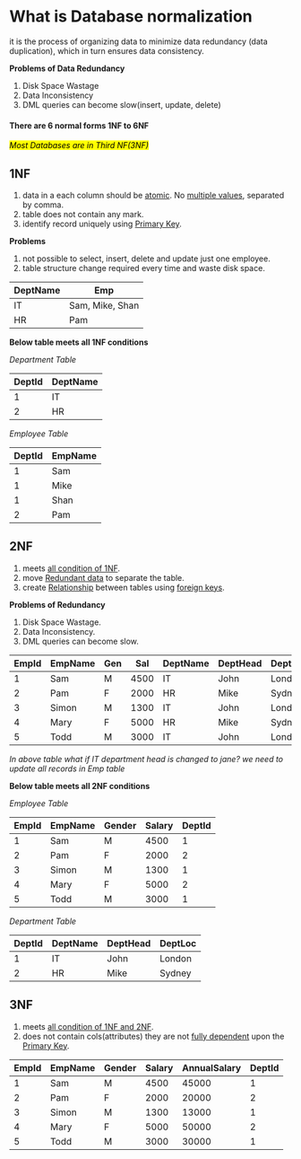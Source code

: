 # What is Database normalization

it is the process of organizing data to minimize data redundancy (data duplication), which in turn ensures data consistency.

**Problems of Data Redundancy** 

1. Disk Space Wastage
2. Data Inconsistency
3. DML queries can become slow(insert, update, delete)

#### There are 6 normal forms 1NF to 6NF

<mark>*Most Databases are in Third NF(3NF)*</mark>

## 1NF

1. data in a each column should be <u>atomic</u>. No <u>multiple values</u>, separated by comma.
2. table does not contain any mark.
3. identify record uniquely using <u>Primary Key</u>.

**Problems**
1. not possible to select, insert, delete and update just one employee.
2. table structure change required every time and waste disk space.

| DeptName | Emp              |
|----------|------------------|
| IT       | Sam, Mike, Shan  |
| HR       | Pam              |

**Below table meets all 1NF conditions**

*Department Table*

| DeptId | DeptName |
|--------|----------|
| 1      | IT       |
| 2      | HR       |

*Employee Table*

| DeptId | EmpName |
|--------|---------|
| 1      | Sam     |
| 1      | Mike    |
| 1      | Shan    |
| 2      | Pam     |


## 2NF

1. meets <u>all condition of 1NF</u>.
2. move <u>Redundant data</u> to separate the table.
3. create <u>Relationship</u> between tables using <u>foreign keys</u>.

**Problems of Redundancy**

1. Disk Space Wastage.
2. Data Inconsistency.
3. DML queries can become slow.

| EmpId | EmpName | Gen | Sal | DeptName | DeptHead | DeptLoc |
|-------|---------|-----|-----|----------|----------|---------|
| 1     | Sam     | M   | 4500| IT       | John     | London  |
| 2     | Pam     | F   | 2000| HR       | Mike     | Sydney  |
| 3     | Simon   | M   | 1300| IT       | John     | London  |
| 4     | Mary    | F   | 5000| HR       | Mike     | Sydney  |
| 5     | Todd    | M   | 3000| IT       | John     | London  |


*In above table what if IT department head is changed to jane?*
*we need to update all records in Emp table*

**Below table meets all 2NF conditions**

*Employee Table*

| EmpId | EmpName | Gender | Salary | DeptId |
|-------|---------|--------|--------|--------|
| 1     | Sam     | M      | 4500   | 1      |
| 2     | Pam     | F      | 2000   | 2      |
| 3     | Simon   | M      | 1300   | 1      |
| 4     | Mary    | F      | 5000   | 2      |
| 5     | Todd    | M      | 3000   | 1      |

*Department Table*

| DeptId | DeptName | DeptHead | DeptLoc  |
|--------|----------|----------|----------|
| 1      | IT       | John     | London   |
| 2      | HR       | Mike     | Sydney   |

## 3NF

1. meets <u>all condition of 1NF and 2NF</u>.
2. does not contain cols(attributes) they are not <u>fully dependent</u> upon the <u>Primary Key</u>. 

| EmpId | EmpName | Gender | Salary | AnnualSalary | DeptId |
|-------|---------|--------|--------|--------------|--------|
| 1     | Sam     | M      | 4500   | 45000        | 1      |
| 2     | Pam     | F      | 2000   | 20000        | 2      |
| 3     | Simon   | M      | 1300   | 13000        | 1      |
| 4     | Mary    | F      | 5000   | 50000        | 2      |
| 5     | Todd    | M      | 3000   | 30000        | 1      |

